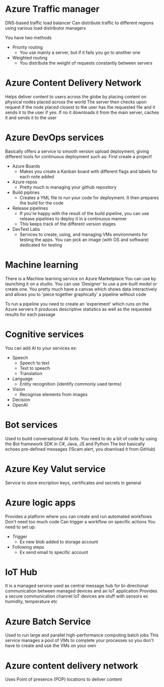 # Azure Traffic manager
DNS-based traffic load balancer
Can distribute traffic to different regions using various load distributor managers

You have two methods
- Priority routing
	+ You use mainly a server, but if it fails you go to another one
- Weighted routing
	+ You distribute the weight of requests constantly between servers



# Azure Content Delivery Network
Helps deliver content to users across the globe by placing content on physical nodes placed across the world
The server then checks upon request if the node placed closest to the user has the requested file and it sends it to the user if yes. If no it downloads it from the main server, caches it and sends it to the user



# Azure DevOps services
Basically offers a service to smooth version upload deployment, giving different tools for continuous deployment such as:
First create a project!
- Azure Boards
	+ Makes you create a Kanban board with different flags and labels for each note added
- Azure repos
	+ Pretty much is managing your github repository
- Build piplines
	+ Creates a YML file to run your code for deployment. It then prepares the build for the code
- Release pipelines
	+ If you're happy with the result of the build pipeline, you can use release pipelines to deploy it in a continuous manner
	+ This keeps track of the different version stages
- DevTest Labs
	+ Services to create, using, and managing VMs environments for testing the apps. You can pick an image (with OS and software) dedicated for testing



# Machine learning
There is a Machine learning service on Azure Marketplace
You can use by launching it on a studio. You can use 'Designer' to use a pre-built model or create one.
You pretty much have a canvas which shows data interactively and allows you to 'piece together graphically' a pipeline without code

To run a pipeline you need to create an 'experiment' which runs on the Azure servers
It produces descriptive statistics as well as the requested results for each passage




# Cognitive services
You can add AI to your services ex:
- Speech
	+ Speech to text
	+ Text to speech
	+ Translation
- Language
	+ Entity recognition (identify commonly used terms)
- Vision
	+ Recognise elements from images 
- Decision
- OpenAI




# Bot services
Used to build conversational AI bots.
You need to do a bit of code by using the Bot framework SDK in C#, Java, JS and Python
The bot basically echoes pre-defined messages
(!Scam alert, you download it from GitHub)



# Azure Key Valut service
Service to store encription keys, certificates and secrets in general



# Azure logic apps
Provides a platform where you can create and run automated workflows
Don't need too much code
Can trigger a workflow on specific actions
You need to set up:
- Trigger
	+ Ex new blob added to storage account
- Following steps
	+ Ex send email to specific account





# IoT Hub
It is a managed service used as central message hub for bi-directional communication between managed devices and an IoT application
Provides a secure communication channel
IoT devices are stuff with sensors ex humidity, temperature etc




# Azure Batch Service
Used to run large and parallel high-performance computing batch jobs
This service manages a pool of VMs to complete your processes so you don't have to create and use the VMs on your own


# Azure content delivery network
Uses Point of presence (POP) locations to deliver content


































